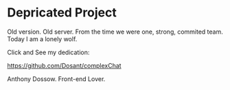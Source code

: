 # Depricated Project
Old version. Old server.
From the time we were one, strong, commited team.
Today I am a lonely wolf.


Click and See my dedication:

https://github.com/Dosant/complexChat



Anthony Dossow. Front-end Lover.
